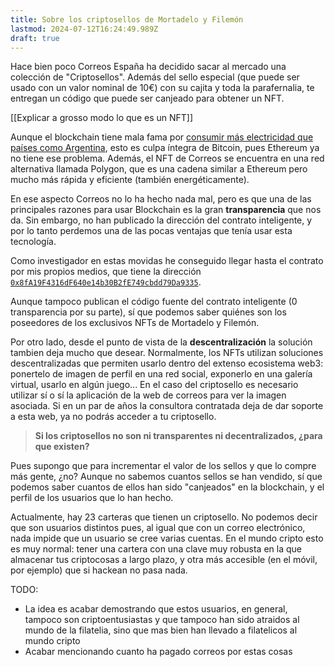 ```yaml
---
title: Sobre los criptosellos de Mortadelo y Filemón
lastmod: 2024-07-12T16:24:49.989Z
draft: true
---
```


Hace bien poco Correos España ha decidido sacar al mercado una colección de "Criptosellos". Además del sello especial (que puede ser usado con un valor nominal de 10€) con su cajita y toda la parafernalia, te entregan un código que puede ser canjeado para obtener un NFT.

[[Explicar a grosso modo lo que es un NFT]]

Aunque el blockchain tiene mala fama por [consumir más electricidad que países como Argentina](https://es.cointelegraph.com/news/in-2023-bitcoin-mining-consumed-more-than-one-third-of-mexicos-electrical-energy), esto es culpa íntegra de Bitcoin, pues Ethereum ya no tiene ese problema. Además, el NFT de Correos se encuentra en una red alternativa llamada Polygon, que es una cadena similar a Ethereum pero mucho más rápida y eficiente (también energéticamente).

En ese aspecto Correos no lo ha hecho nada mal, pero es que una de las principales razones para usar Blockchain es la gran **transparencia** que nos da. Sin embargo, no han publicado la dirección del contrato inteligente, y por lo tanto perdemos una de las pocas ventajas que tenía usar esta tecnología.

Como investigador en estas movidas he conseguido llegar hasta el contrato por mis propios medios, que tiene la dirección [`0x8fA19F4316dF640e14b30B2fE749cbdd79Da9335`](https://polygon.blockscout.com/token/0x8fA19F4316dF640e14b30B2fE749cbdd79Da9335).

Aunque tampoco publican el código fuente del contrato inteligente (0 transparencia por su parte), sí que podemos saber quiénes son los poseedores de los exclusivos NFTs de Mortadelo y Filemón.

Por otro lado, desde el punto de vista de la **descentralización** la solución tambien deja mucho que desear. Normalmente, los NFTs utilizan soluciones descentralizadas que permiten usarlo dentro del extenso ecosistema web3: ponertelo de imagen de perfil en una red social, exponerlo en una galería virtual, usarlo en algún juego...
En el caso del criptosello es necesario utilizar sí o sí la aplicación de la web de correos para ver la imagen asociada. Si en un par de años la consultora contratada deja de dar soporte a esta web, ya no podrás acceder a tu criptosello.

> **Si los criptosellos no son ni transparentes ni decentralizados, ¿para que existen?**

Pues supongo que para incrementar el valor de los sellos y que lo compre más gente, ¿no? Aunque no sabemos cuantos sellos se han vendido, sí que podemos saber cuantos de ellos han sido "canjeados" en la blockchain, y el perfil de los usuarios que lo han hecho.

Actualmente, hay 23 carteras que tienen un criptosello. No podemos decir que son usuarios distintos pues, al igual que con un correo electrónico, nada impide que un usuario se cree varias cuentas. En el mundo cripto esto es muy normal: tener una cartera con una clave muy robusta en la que almacenar tus criptocosas a largo plazo, y otra más accesible (en el móvil, por ejemplo) que si hackean no pasa nada.

TODO:
- La idea es acabar demostrando que estos usuarios, en general, tampoco son criptoentusiastas y que tampoco han sido atraidos al mundo de la filatelia, sino que mas bien han llevado a filatelicos al mundo cripto
- Acabar mencionando cuanto ha pagado correos por estas cosas